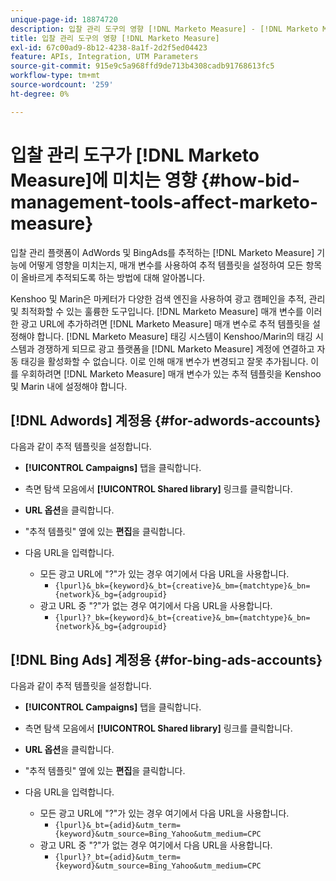 ```yaml
---
unique-page-id: 18874720
description: 입찰 관리 도구의 영향 [!DNL Marketo Measure] - [!DNL Marketo Measure]
title: 입찰 관리 도구의 영향 [!DNL Marketo Measure]
exl-id: 67c00ad9-8b12-4238-8a1f-2d2f5ed04423
feature: APIs, Integration, UTM Parameters
source-git-commit: 915e9c5a968ffd9de713b4308cadb91768613fc5
workflow-type: tm+mt
source-wordcount: '259'
ht-degree: 0%

---
```


# 입찰 관리 도구가 [!DNL Marketo Measure]에 미치는 영향 {#how-bid-management-tools-affect-marketo-measure}

입찰 관리 플랫폼이 AdWords 및 BingAds를 추적하는 [!DNL Marketo Measure] 기능에 어떻게 영향을 미치는지, 매개 변수를 사용하여 추적 템플릿을 설정하여 모든 항목이 올바르게 추적되도록 하는 방법에 대해 알아봅니다.

Kenshoo 및 Marin은 마케터가 다양한 검색 엔진을 사용하여 광고 캠페인을 추적, 관리 및 최적화할 수 있는 훌륭한 도구입니다. [!DNL Marketo Measure] 매개 변수를 이러한 광고 URL에 추가하려면 [!DNL Marketo Measure] 매개 변수로 추적 템플릿을 설정해야 합니다. [!DNL Marketo Measure] 태깅 시스템이 Kenshoo/Marin의 태깅 시스템과 경쟁하게 되므로 광고 플랫폼을 [!DNL Marketo Measure] 계정에 연결하고 자동 태깅을 활성화할 수 없습니다. 이로 인해 매개 변수가 변경되고 잘못 추가됩니다. 이를 우회하려면 [!DNL Marketo Measure] 매개 변수가 있는 추적 템플릿을 Kenshoo 및 Marin 내에 설정해야 합니다.

## [!DNL Adwords] 계정용 {#for-adwords-accounts}

다음과 같이 추적 템플릿을 설정합니다.

* **[!UICONTROL Campaigns]** 탭을 클릭합니다.
* 측면 탐색 모음에서 **[!UICONTROL Shared library]** 링크를 클릭합니다.
* **URL 옵션**&#x200B;을 클릭합니다.
* &quot;추적 템플릿&quot; 옆에 있는 **편집**&#x200B;을 클릭합니다.
* 다음 URL을 입력합니다.

   * 모든 광고 URL에 &quot;?&quot;가 있는 경우 여기에서 다음 URL을 사용합니다.
      * `{lpurl}&_bk={keyword}&_bt={creative}&_bm={matchtype}&_bn={network}&_bg={adgroupid}`
   * 광고 URL 중 &quot;?&quot;가 없는 경우 여기에서 다음 URL을 사용합니다.
      * `{lpurl}?_bk={keyword}&_bt={creative}&_bm={matchtype}&_bn={network}&_bg={adgroupid}`


## [!DNL Bing Ads] 계정용 {#for-bing-ads-accounts}

다음과 같이 추적 템플릿을 설정합니다.

* **[!UICONTROL Campaigns]** 탭을 클릭합니다.
* 측면 탐색 모음에서 **[!UICONTROL Shared library]** 링크를 클릭합니다.
* **URL 옵션**&#x200B;을 클릭합니다.
* &quot;추적 템플릿&quot; 옆에 있는 **편집**&#x200B;을 클릭합니다.
* 다음 URL을 입력합니다.

   * 모든 광고 URL에 &quot;?&quot;가 있는 경우 여기에서 다음 URL을 사용합니다.
      * `{lpurl}&_bt={adid}&utm_term={keyword}&utm_source=Bing_Yahoo&utm_medium=CPC`
   * 광고 URL 중 &quot;?&quot;가 없는 경우 여기에서 다음 URL을 사용합니다.
      * `{lpurl}?_bt={adid}&utm_term={keyword}&utm_source=Bing_Yahoo&utm_medium=CPC`
